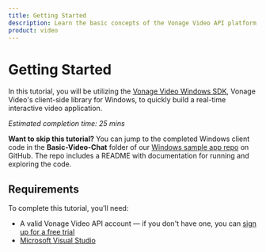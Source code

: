 ```yaml
---
title: Getting Started
description: Learn the basic concepts of the Vonage Video API platform, including how users can communicate through video, voice, and messaging. Explore a basic Vonage Video API flow.
product: video
--- 
```


# Getting Started

In this tutorial, you will be utilizing the [Vonage Video Windows SDK](/developer/sdks/windows/), Vonage Video's client-side library for Windows, to quickly build a real-time interactive video application.

_Estimated completion time: 25 mins_

**Want to skip this tutorial?** You can jump to the completed Windows client code in the **Basic-Video-Chat** folder of our [Windows sample app repo](https://github.com/opentok/opentok-windows-sdk-samples) on GitHub. The repo includes a README with documentation for running and exploring the code.

## Requirements

To complete this tutorial, you’ll need:

* A valid Vonage Video API account — if you don't have one, you can [sign up for a free trial](https://www.tokbox.com/account/user/signup)
* [Microsoft Visual Studio](https://www.visualstudio.com/)
